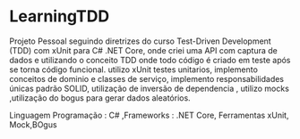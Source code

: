 # LearningTDD
Projeto Pessoal seguindo diretrizes do curso Test-Driven Development (TDD) com xUnit para C# .NET Core, onde criei uma API com captura de dados e utilizando o conceito TDD onde todo código é criado em teste após se torna código funcional. utilizo xUnit testes unitarios, implemento conceitos de dominio e classes de serviço, implemento responsabilidades únicas padrão SOLID, utilização de inversão de dependencia , utilizo mocks ,utilização do bogus para gerar dados aleatórios.

Linguagem Programação : C# ,Frameworks : .NET Core, Ferramentas xUnit, Mock,BOgus
